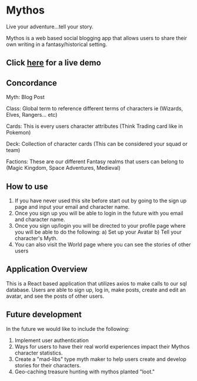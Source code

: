 # Mythos

Live your adventure...tell your story. 

Mythos is a web based social blogging app that allows users to share their own writing in a fantasy/historical setting. 

## Click [here](https://myth0s.herokuapp.com) for a live demo

## Concordance
Myth: Blog Post  

Class: Global term to reference different terms of characters ie (Wizards, Elves, Rangers... etc) 

Cards: This is every users character attributes (Think Trading card like in Pokemon)

Deck: Collection of character cards (This can be considered your squad or team)

Factions: These are our different Fantasy realms that users can belong to (Magic Kingdom, Space Adventures, Medieval)

## How to use
1. If you have never used this site before start out by going to the sign up page and input your email and character name.
2. Once you sign up you will be able to login in the future with you email and character name.
3. Once you sign up/login you will be directed to your profile page where you will be able to do the following:
  a) Set up your Avatar
  b) Tell your character's Myth. 
4. You can also visit the World page where you can see the stories of other users

## Application Overview
This is a React based application that utilizes axios to make calls to our sql database. Users are able to sign up, log in, make posts, create and edit an avatar, and see the posts of other users. 

## Future development
In the future we would like to include the following: 
1) Implement user authentication 
2) Ways for users to have their real world experiences impact their Mythos character statistics. 
3) Create a "mad-libs" type myth maker to help users create and develop stories for their characters.
4) Geo-caching treasure hunting with mythos planted "loot."





